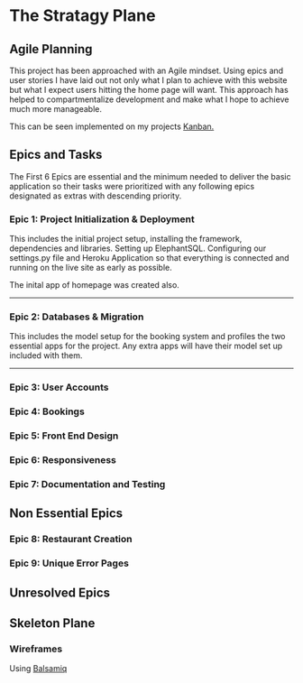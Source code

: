# The Stratagy Plane

## Agile Planning

This project has been approached with an Agile mindset. Using epics and user stories I have laid out not only what I plan to achieve with this website but what I expect users hitting the home page will want. This approach has helped to compartmentalize development and make what I hope to achieve much more manageable. 

This can be seen implemented on my projects [Kanban.](https://github.com/users/EeeBeeDee/projects/3/views/1)

## Epics and Tasks

The First 6 Epics are essential and the minimum needed to deliver the basic application so their tasks were prioritized with any following epics designated as extras with descending priority.

### **Epic 1: Project Initialization & Deployment**

This includes the initial project setup, installing the framework, dependencies and libraries. Setting up ElephantSQL. Configuring our settings.py file and Heroku Application so that everything is connected and running on the live site as early as possible.

The inital app of homepage was created also.

---

### **Epic 2: Databases & Migration**

This includes the model setup for the booking system and profiles the two essential apps for the project. Any extra apps will have their model set up included with them. 

---

### **Epic 3: User Accounts**

### **Epic 4: Bookings**

### **Epic 5: Front End Design**

### **Epic 6: Responsiveness** 

### **Epic 7: Documentation and Testing**

## **Non Essential Epics**

### **Epic 8: Restaurant Creation**

### **Epic 9: Unique Error Pages**


## **Unresolved Epics**

## Skeleton Plane

### Wireframes 

Using [Balsamiq](https://balsamiq.com/wireframes/)



